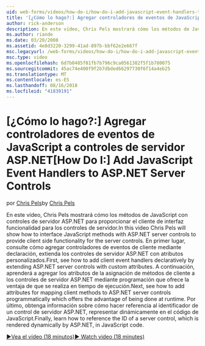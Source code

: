 ```yaml
---
uid: web-forms/videos/how-do-i/how-do-i-add-javascript-event-handlers-to-aspnet-server-controls
title: '[¿Cómo lo hago?:] Agregar controladores de eventos de JavaScript a controles de servidor ASP.NET | Microsoft Docs'
author: rick-anderson
description: En este vídeo, Chris Pels mostrará cómo los métodos de JavaScript con controles de servidor ASP.NET para proporcionar el cliente de interfaz funcionalidad para el contr server...
ms.author: riande
ms.date: 03/20/2008
ms.assetid: 4e8d3220-3299-41ad-897b-bbf62e2e667f
msc.legacyurl: /web-forms/videos/how-do-i/how-do-i-add-javascript-event-handlers-to-aspnet-server-controls
msc.type: video
ms.openlocfilehash: 6d7b0485f81fb7b796c9ca0561382f5f1b780075
ms.sourcegitcommit: 45ac74e400f9f2b7dbded66297730f6f14a4eb25
ms.translationtype: MT
ms.contentlocale: es-ES
ms.lasthandoff: 08/16/2018
ms.locfileid: "41839191"
---
```

<a name="how-do-i-add-javascript-event-handlers-to-aspnet-server-controls"></a><span data-ttu-id="51a08-103">[¿Cómo lo hago?:] Agregar controladores de eventos de JavaScript a controles de servidor ASP.NET</span><span class="sxs-lookup"><span data-stu-id="51a08-103">[How Do I:] Add JavaScript Event Handlers to ASP.NET Server Controls</span></span>
====================
<span data-ttu-id="51a08-104">por [Chris Pels](https://twitter.com/chrispels)</span><span class="sxs-lookup"><span data-stu-id="51a08-104">by [Chris Pels](https://twitter.com/chrispels)</span></span>

<span data-ttu-id="51a08-105">En este vídeo, Chris Pels mostrará cómo los métodos de JavaScript con controles de servidor ASP.NET para proporcionar el cliente de interfaz funcionalidad para los controles de servidor.</span><span class="sxs-lookup"><span data-stu-id="51a08-105">In this video Chris Pels will show how to interface JavaScript methods with ASP.NET server controls to provide client side functionality for the server controls.</span></span> <span data-ttu-id="51a08-106">En primer lugar, consulte cómo agregar controladores de eventos de cliente mediante declaración, extienda los controles de servidor ASP.NET con atributos personalizados.</span><span class="sxs-lookup"><span data-stu-id="51a08-106">First, see how to add client event handlers declaratively by extending ASP.NET server controls with custom attributes.</span></span> <span data-ttu-id="51a08-107">A continuación, aprenderá a agregar los atributos de la asignación de métodos de cliente a los controles de servidor ASP.NET mediante programación que ofrece la ventaja de que se realiza en tiempo de ejecución.</span><span class="sxs-lookup"><span data-stu-id="51a08-107">Next, see how to add attributes for mapping client methods to ASP.NET server controls programmatically which offers the advantage of being done at runtime.</span></span> <span data-ttu-id="51a08-108">Por último, obtenga información sobre cómo hacer referencia al identificador de un control de servidor ASP.NET, representar dinámicamente en el código de JavaScript.</span><span class="sxs-lookup"><span data-stu-id="51a08-108">Finally, learn how to reference the ID of a server control, which is rendered dynamically by ASP.NET, in JavaScript code.</span></span>

[<span data-ttu-id="51a08-109">&#9654;Vea el vídeo (18 minutos)</span><span class="sxs-lookup"><span data-stu-id="51a08-109">&#9654; Watch video (18 minutes)</span></span>](https://channel9.msdn.com/Blogs/ASP-NET-Site-Videos/how-do-i-add-javascript-event-handlers-to-aspnet-server-controls)
